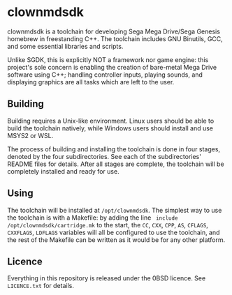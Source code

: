 # clownmdsdk

clownmdsdk is a toolchain for developing Sega Mega Drive/Sega Genesis homebrew
in freestanding C++. The toolchain includes GNU Binutils, GCC, and some
essential libraries and scripts.

Unlike SGDK, this is explicitly NOT a framework nor game engine: this project's
sole concern is enabling the creation of bare-metal Mega Drive software using
C++; handling controller inputs, playing sounds, and displaying graphics are all
tasks which are left to the user.


## Building

Building requires a Unix-like environment. Linux users should be able to build
the toolchain natively, while Windows users should install and use MSYS2 or
WSL.

The process of building and installing the toolchain is done in four stages,
denoted by the four subdirectories. See each of the subdirectories' README
files for details. After all stages are complete, the toolchain will be
completely installed and ready for use.


## Using

The toolchain will be installed at `/opt/clownmdsdk`. The simplest way to use
the toolchain is with a Makefile: by adding the line
` include /opt/clownmdsdk/cartridge.mk` to the start, the `CC`, `CXX`, `CPP`,
`AS`, `CFLAGS`, `CXXFLAGS`, `LDFLAGS` variables will all be configured to use
the toolchain, and the rest of the Makefile can be written as it would be for
any other platform.


## Licence

Everything in this repository is released under the 0BSD licence.
See `LICENCE.txt` for details.
